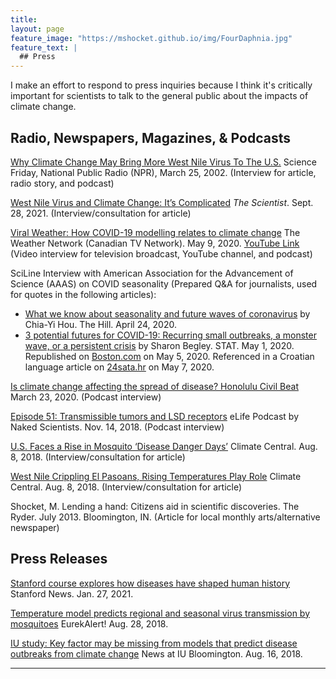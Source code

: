 ```yaml
---
title: 
layout: page
feature_image: "https://mshocket.github.io/img/FourDaphnia.jpg"
feature_text: |
  ## Press
---
```


I make an effort to respond to press inquiries because I think it's critically important for scientists to talk to the general public about the impacts of climate change.

## Radio, Newspapers, Magazines, & Podcasts

[Why Climate Change May Bring More West Nile Virus To The U.S.](https://www.sciencefriday.com/segments/climate-change-west-nile-virus/) Science Friday, National Public Radio (NPR), March 25, 2002. (Interview for article, radio story, and podcast)

[West Nile Virus and Climate Change: It’s Complicated](https://www.the-scientist.com/news-opinion/west-nile-virus-and-climate-change-it-s-complicated-69246) _The Scientist_. Sept. 28, 2021. (Interview/consultation for article)

[Viral Weather: How COVID-19 modelling relates to climate change](https://www.theweathernetwork.com/ca/news/article/viral-weather-future-modelling-and-having-a-climate-change-plan) The Weather Network (Canadian TV Network). May 9, 2020. [YouTube Link](https://www.youtube.com/watch?v=96KOocMYgXo) (Video interview for television broadcast, YouTube channel, and podcast)

SciLine Interview with American Association for the Advancement of Science (AAAS) on COVID seasonality (Prepared Q&A for journalists, used for quotes in the following articles):
- [What we know about seasonality and future waves of coronavirus](https://thehill.com/changing-america/well-being/prevention-cures/494536-what-we-know-about-potential-seasonality-and/) by Chia-Yi Hou. The Hill. April 24, 2020.
- [3 potential futures for COVID-19: Recurring small outbreaks, a monster wave, or a persistent crisis](https://www.statnews.com/2020/05/01/three-potential-futures-for-covid-19/) by Sharon Begley. STAT. May 1, 2020. Republished on [Boston.com](https://www.boston.com/news/coronavirus/2020/05/05/3-potential-futures-covid-19/) on May 5, 2020. Referenced in a Croatian language article on [24sata.hr](https://www.24sata.hr/news/tri-scenarija-za-koronu-nagli-rast-oboljelih-kolaps-zdravstva-691553) on May 7, 2020.

[Is climate change affecting the spread of disease? Honolulu Civil Beat](https://www.civilbeat.org/2020/03/is-climate-change-affecting-the-spread-of-disease/) March 23, 2020. (Podcast interview)

[Episode 51: Transmissible tumors and LSD receptors](https://www.thenakedscientists.com/articles/interviews/climate-change-and-disease-spread) eLife Podcast by Naked Scientists. Nov. 14, 2018. (Podcast interview)

[U.S. Faces a Rise in Mosquito ‘Disease Danger Days’](http://www.climatecentral.org/news/us-faces-a-rise-in-mosquito-disease-danger-days-21903) Climate Central. Aug. 8, 2018.  (Interview/consultation for article)

[West Nile Crippling El Pasoans, Rising Temperatures Play Role](http://www.climatecentral.org/news/west-nile-el-paso-rising-temperatures-play-role-21905) Climate Central. Aug. 8, 2018. (Interview/consultation for article)

Shocket, M. Lending a hand: Citizens aid in scientific discoveries. The Ryder. July 2013. Bloomington, IN. (Article for local monthly arts/alternative newspaper)

## Press Releases

[Stanford course explores how diseases have shaped human history](https://news.stanford.edu/2021/01/27/diseases-history-intertwined/) Stanford News. Jan. 27, 2021.

[Temperature model predicts regional and seasonal virus transmission by mosquitoes](https://www.eurekalert.org/pub_releases/2018-08/e-tmp082818.php) EurekAlert! Aug. 28, 2018.

[IU study: Key factor may be missing from models that predict disease outbreaks from climate change](https://news.iu.edu/stories/2018/08/iub/releases/16-key-factor-missing-models-predict-disease-outbreaks-climate-change.html) News at IU Bloomington. Aug. 16, 2018.

---
